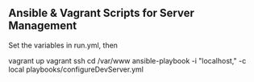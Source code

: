 ##  Ansible & Vagrant Scripts for Server Management 

Set the variables in run.yml, then

vagrant up
vagrant ssh
cd /var/www
ansible-playbook -i "localhost," -c local playbooks/configureDevServer.yml

